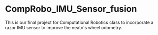 # CompRobo_IMU_Sensor_fusion
This is our final project for Computational Robotics class to incorporate a razor IMU sensor to improve the neato's wheel odometry. 
